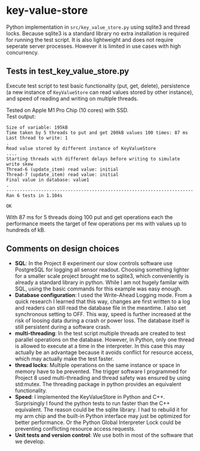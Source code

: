 # key-value-store

Python implementation in ``src/key_value_store.py`` using sqlite3 and thread locks. Because sqlite3 is a standard library no extra installation is required for running the test script. It is also lightweight and does not require seperate server processes. However it is limited in use cases with high concurrency.

## Tests in test_key_value_store.py

Execute test script to test basic functionality (put, get, delete), persistence (a new instance of ```KeyValueStore``` can read values stored by other instance), and speed of reading and writing on multiple threads.

Tested on Apple M1 Pro Chip (10 cores) with SSD. 
<br>Test output:

```
Size of variable: 195kB
Time taken by 5 threads to put and get 200kB values 100 times: 87 ms
Last thread to write: 1
.
Read value stored by different instance of KeyValueStore
....
Starting threads with different delays before writing to simulate write skew
Thread-6 (update_item) read value: initial
Thread-7 (update_item) read value: initial
Final value in database: value1
.
----------------------------------------------------------------------
Ran 6 tests in 1.104s

OK
```

With 87 ms for 5 threads doing 100 put and get operations each the performance meets the target of few operations per ms with values up to hundreds of kB. 

## Comments on design choices

- **SQL**: In the Project 8 experiment our slow controls software use PostgreSQL for logging all sensor readout. Choosing something lighter for a smaller scale project brought me to sqlite3, which conveniently is already a standard library in python. While I am not hugely familar with SQL, using the basic commands for this example was easy enough.
- **Database configuration**: I used the Write-Ahead Logging mode. From a quick research I learned that this way, changes are first written to a log and readers can still read the database file in the meantime. I also set synchronous setting to OFF. This way, speed is further increased at the risk of loosing data during a crash or power loss. The database itself is still persistent during a software crash.
- **multi-threading**: In the test script multiple threads are created to test parallel operations on the database. However, in Python, only one thread is allowed to execute at a time in the interpreter. In this case this may actually be an advantage because it avoids conflict for resource access, which may actually make the test faster. 
- **thread locks**: Multiple operations on the same instance or space in memory have to be prevented. The trigger software I programmed for Project 8 used multi-threading and thread safety was ensured by using std:mutex. The threading package in python provides an equivalent functionality.
- **Speed**: I implemented the KeyValueStore in Python and C++. Surprisingly I found the python tests to run faster than the C++ equivalent. The reason could be the sqlite library. I had to rebuild it for my arm chip and the built-in Python interface may just be optimized for better performance. Or the Python Global Interpreter Lock could be preventing conflicting resource access requests. 
- **Unit tests and version control**: We use both in most of the software that we develop.